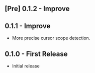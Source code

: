 ## [Pre] 0.1.2 - Improve

## 0.1.1 - Improve
* More precise cursor scope detection.

## 0.1.0 - First Release
* Initial release

